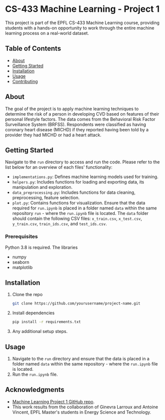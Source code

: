 # CS-433 Machine Learning - Project 1

This project is part of the EPFL CS-433 Machine Learning course, providing students with a hands-on opportunity to work through the entire machine learning process on a real-world dataset.

## Table of Contents
- [About](#about)
- [Getting Started](#getting-started)
- [Installation](#installation)
- [Usage](#usage)
- [Contributing](#contributing)

## About
The goal of the project is to apply machine learning techniques to determine the risk of a person in developing CVD based on features of their personal lifestyle factors. The data comes from the Behavioral Risk Factor Surveillance System (BRFSS). Respondents were classified as having coronary heart disease (MICHD) if they reported having been told by a provider they had MICHD or had a heart attack. 

## Getting Started
Navigate to the `run` directory to access and run the code.
Please refer to the list below for an overview of each files' functionality:
- `implementations.py`: Defines machine learning models used for training.
- `helpers.py`: Includes functions for loading and exporting data, its manipulation and exploration.
- `data_preprocessing.py`: Includes functions for data cleaning, preprocessing, feature selection.
- `plot.py`: Contains functions for visualization.
Ensure that the data required for `run.ipynb` is placed in a folder named `data` within the same repository `run` - where the `run.ipynb` file is located. The `data` folder should contain the following CSV files: `x_train.csv`, `x_test.csv`, `y_train.csv`, `train_ids.csv`, and `test_ids.csv`.

### Prerequisites
Python 3.8 is required. 
The libraries 
- numpy
- seaborn
- matplotlib

## Installation
1. Clone the repo
    ```bash
    git clone https://github.com/yourusername/project-name.git
    ```
2. Install dependencies
    ```bash
    pip install -r requirements.txt
    ```
3. Any additional setup steps.

## Usage
1. Navigate to the `run` directory and ensure that the data is placed in a folder named `data` within the same repository - where the `run.ipynb` file is located.
2. Run the `run.ipynb` file.

## Acknowledgments
- [Machine Learning Project 1 GitHub repo](https://github.com/epfml/ML_course/tree/main/projects/project1).
- This work results from the collaboration of Ginevra Larroux and Antoine Vincent, EPFL Master's students in Energy Science and Technology.

